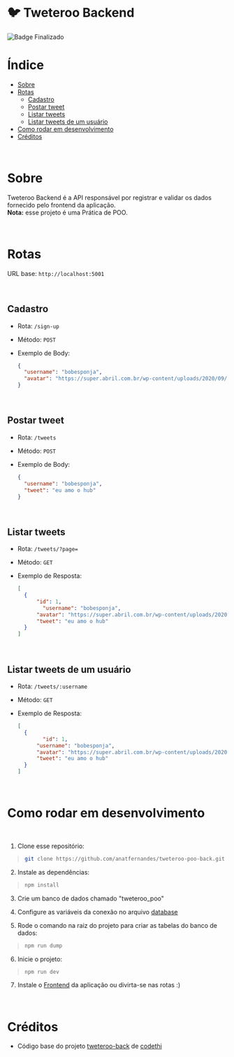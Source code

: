 # :bird: Tweteroo Backend

![Badge Finalizado](https://img.shields.io/static/v1?label=STATUS&message=FINALIZADO&color=success&style=for-the-badge)

# Índice
- [Sobre](#Sobre)
- [Rotas](#Rotas)
    - [Cadastro](#Cadastro)
    - [Postar tweet](#Postar-tweet)
    - [Listar tweets](#Listar-tweets)
    - [Listar tweets de um usuário](#Listar-tweets-de-um-usuário)
- [Como rodar em desenvolvimento](#Como-rodar-em-desenvolvimento)
- [Créditos](#Créditos)

<br/>

# Sobre
Tweteroo Backend é a API responsável por registrar e validar os dados fornecido pelo frontend da aplicação.
<br />
**Nota:** esse projeto é uma Prática de POO.

<br/>

# Rotas

URL base: `http://localhost:5001`

<br/>

## Cadastro
- Rota: `/sign-up`
- Método: `POST`
- Exemplo de Body:

  ```json
  {
    "username": "bobesponja",
    "avatar": "https://super.abril.com.br/wp-content/uploads/2020/09/04-09_gato_SITE.jpg?quality=70&strip=info"
  }
  ```

<br/>

## Postar tweet
- Rota: `/tweets`
- Método: `POST`
- Exemplo de Body:

  ```json
  {
    "username": "bobesponja",
    "tweet": "eu amo o hub"
  }
  ```

<br/>

## Listar tweets
- Rota: `/tweets/?page=`
- Método: `GET`
- Exemplo de Resposta:

  ```json
  [
    {
    	"id": 1,
          "username": "bobesponja",
    	"avatar": "https://super.abril.com.br/wp-content/uploads/2020/09/04-09_gato_SITE.jpg?quality=70&strip=info",
    	"tweet": "eu amo o hub"
    }
  ]
  ```

<br/>

## Listar tweets de um usuário
- Rota: `/tweets/:username`
- Método: `GET`
- Exemplo de Resposta:

  ```json
  [
    {
          "id": 1,
    	"username": "bobesponja",
    	"avatar": "https://super.abril.com.br/wp-content/uploads/2020/09/04-09_gato_SITE.jpg?quality=70&strip=info",
    	"tweet": "eu amo o hub"
    }
  ]
  ```

<br/>

# Como rodar em desenvolvimento
<br/>

1. Clone esse repositório:
>```bash
> git clone https://github.com/anatfernandes/tweteroo-poo-back.git
>```

2. Instale as dependências:
>```bash
> npm install
>```

3. Crie um banco de dados chamado "tweteroo_poo"

4. Configure as variáveis da conexão no arquivo [database](https://github.com/anatfernandes/tweteroo-poo-back/blob/main/src/database/database.js)

5. Rode o comando na raiz do projeto para criar as tabelas do banco de dados:
>```bash
> npm run dump
>```

6. Inicie o projeto:
>```bash
> npm run dev
>```

7. Instale o [Frontend](https://github.com/anatfernandes/tweteroo-poo-front) da aplicação ou divirta-se nas rotas :)

<br/>

# Créditos
- Código base do projeto [tweteroo-back](https://github.com/T07-Driven/tweteroo-back) de [codethi](https://github.com/codethi)

